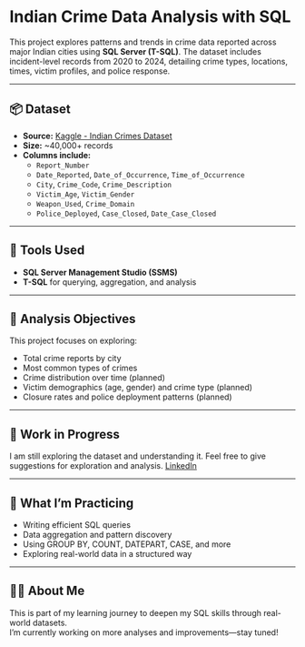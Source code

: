 # Indian Crime Data Analysis with SQL

This project explores patterns and trends in crime data reported across major Indian cities using **SQL Server (T-SQL)**. The dataset includes incident-level records from 2020 to 2024, detailing crime types, locations, times, victim profiles, and police response.

---

## 📦 Dataset

- **Source:** [Kaggle - Indian Crimes Dataset](https://www.kaggle.com/datasets/sudhanvahg/indian-crimes-dataset/data)
- **Size:** ~40,000+ records
- **Columns include:**
  - `Report_Number`
  - `Date_Reported`, `Date_of_Occurrence`, `Time_of_Occurrence`
  - `City`, `Crime_Code`, `Crime_Description`
  - `Victim_Age`, `Victim_Gender`
  - `Weapon_Used`, `Crime_Domain`
  - `Police_Deployed`, `Case_Closed`, `Date_Case_Closed`

---

## 🧰 Tools Used

- **SQL Server Management Studio (SSMS)**
- **T-SQL** for querying, aggregation, and analysis

---

## 🔎 Analysis Objectives

This project focuses on exploring:
- Total crime reports by city
- Most common types of crimes
- Crime distribution over time (planned)
- Victim demographics (age, gender) and crime type (planned)
- Closure rates and police deployment patterns (planned)

---

## 🚧 Work in Progress
I am still exploring the dataset and understanding it. Feel free to give suggestions for exploration and analysis.
[LinkedIn](https://www.linkedin.com/in/nikita-jadhao-40450b286/)


---

## 🧠 What I’m Practicing

- Writing efficient SQL queries  
- Data aggregation and pattern discovery  
- Using GROUP BY, COUNT, DATEPART, CASE, and more  
- Exploring real-world data in a structured way  


---

## 🙋‍♀️ About Me

This is part of my learning journey to deepen my SQL skills through real-world datasets.  
I’m currently working on more analyses and improvements—stay tuned!

